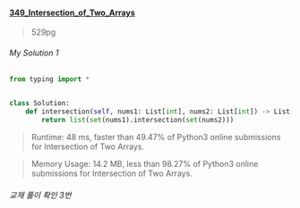 #### [349_Intersection_of_Two_Arrays](https://leetcode.com/problems/intersection-of-two-arrays/)
> 529pg

###### My Solution 1
```python
from typing import *


class Solution:
    def intersection(self, nums1: List[int], nums2: List[int]) -> List[int]:
        return list(set(nums1).intersection(set(nums2)))

```
> Runtime: 48 ms, faster than 49.47% of Python3 online submissions for Intersection of Two Arrays.

> Memory Usage: 14.2 MB, less than 98.27% of Python3 online submissions for Intersection of Two Arrays.


###### 교재 풀이 확인 3번